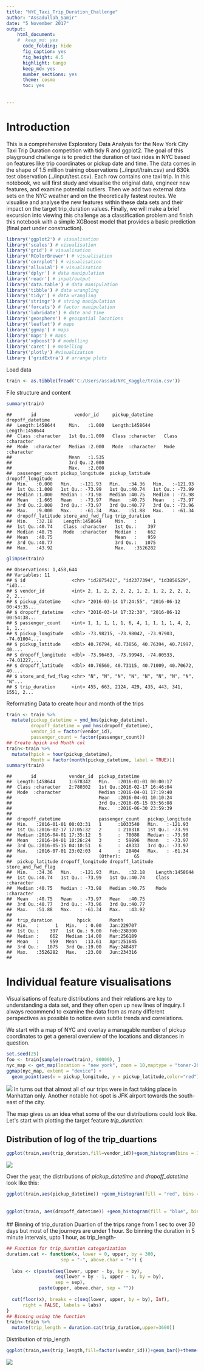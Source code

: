 ```yaml
---
title: "NYC_Taxi_Trip_Duration_Challenge"
author: "Assadullah_Samir"
date: "5 November 2017"
output: 
    html_document:
    #  keep_md: yes
      code_folding: hide
      fig_caption: yes
      fig_height: 4.5
      highlight: tango
      keep_md: yes
      number_sections: yes
      theme: cosmo
      toc: yes
    
  
---
```



# Introduction
This is a comprehensive Exploratory Data Analysis for the New York City Taxi Trip Duration competition with tidy R and ggplot2.
The goal of this playground challenge is to predict the duration of taxi rides in NYC based on features like trip coordinates or pickup date and time. The data comes in the shape of 1.5 million training observations (../input/train.csv) and 630k test observation (../input/test.csv). Each row contains one taxi trip.
In this notebook, we will first study and visualise the original data, engineer new features, and examine potential outliers. Then we add two external data sets on the NYC weather and on the theoretically fastest routes. We visualise and analyse the new features within these data sets and their impact on the target trip_duration values. Finally, we will make a brief excursion into viewing this challenge as a classification problem and finish this notebook with a simple XGBoost model that provides a basic prediction (final part under construction).


```r
library('ggplot2') # visualisation
library('scales') # visualisation
library('grid') # visualisation
library('RColorBrewer') # visualisation
library('corrplot') # visualisation
library('alluvial') # visualisation
library('dplyr') # data manipulation
library('readr') # input/output
library('data.table') # data manipulation
library('tibble') # data wrangling
library('tidyr') # data wrangling
library('stringr') # string manipulation
library('forcats') # factor manipulation
library('lubridate') # date and time
library('geosphere') # geospatial locations
library('leaflet') # maps
library('ggmap') # maps
library('maps') # maps
library('xgboost') # modelling
library('caret') # modelling
library('plotly') #visualization
library ('gridExtra') # arrange plots
```
Load data


```r
train <- as.tibble(fread('C:/Users/assad/NYC_Kaggle/train.csv'))
```

File structure and content


```r
summary(train)
```

```
##       id              vendor_id     pickup_datetime    dropoff_datetime  
##  Length:1458644     Min.   :1.000   Length:1458644     Length:1458644    
##  Class :character   1st Qu.:1.000   Class :character   Class :character  
##  Mode  :character   Median :2.000   Mode  :character   Mode  :character  
##                     Mean   :1.535                                        
##                     3rd Qu.:2.000                                        
##                     Max.   :2.000                                        
##  passenger_count pickup_longitude  pickup_latitude dropoff_longitude
##  Min.   :0.000   Min.   :-121.93   Min.   :34.36   Min.   :-121.93  
##  1st Qu.:1.000   1st Qu.: -73.99   1st Qu.:40.74   1st Qu.: -73.99  
##  Median :1.000   Median : -73.98   Median :40.75   Median : -73.98  
##  Mean   :1.665   Mean   : -73.97   Mean   :40.75   Mean   : -73.97  
##  3rd Qu.:2.000   3rd Qu.: -73.97   3rd Qu.:40.77   3rd Qu.: -73.96  
##  Max.   :9.000   Max.   : -61.34   Max.   :51.88   Max.   : -61.34  
##  dropoff_latitude store_and_fwd_flag trip_duration    
##  Min.   :32.18    Length:1458644     Min.   :      1  
##  1st Qu.:40.74    Class :character   1st Qu.:    397  
##  Median :40.75    Mode  :character   Median :    662  
##  Mean   :40.75                       Mean   :    959  
##  3rd Qu.:40.77                       3rd Qu.:   1075  
##  Max.   :43.92                       Max.   :3526282
```

```r
glimpse(train)
```

```
## Observations: 1,458,644
## Variables: 11
## $ id                 <chr> "id2875421", "id2377394", "id3858529", "id3...
## $ vendor_id          <int> 2, 1, 2, 2, 2, 2, 1, 2, 1, 2, 2, 2, 2, 2, 2...
## $ pickup_datetime    <chr> "2016-03-14 17:24:55", "2016-06-12 00:43:35...
## $ dropoff_datetime   <chr> "2016-03-14 17:32:30", "2016-06-12 00:54:38...
## $ passenger_count    <int> 1, 1, 1, 1, 1, 6, 4, 1, 1, 1, 1, 4, 2, 1, 1...
## $ pickup_longitude   <dbl> -73.98215, -73.98042, -73.97903, -74.01004,...
## $ pickup_latitude    <dbl> 40.76794, 40.73856, 40.76394, 40.71997, 40....
## $ dropoff_longitude  <dbl> -73.96463, -73.99948, -74.00533, -74.01227,...
## $ dropoff_latitude   <dbl> 40.76560, 40.73115, 40.71009, 40.70672, 40....
## $ store_and_fwd_flag <chr> "N", "N", "N", "N", "N", "N", "N", "N", "N"...
## $ trip_duration      <int> 455, 663, 2124, 429, 435, 443, 341, 1551, 2...
```

Reformating Data to create hour and month of the trips


```r
train <- train %>%
  mutate(pickup_datetime = ymd_hms(pickup_datetime),
         dropoff_datetime = ymd_hms(dropoff_datetime),
         vendor_id = factor(vendor_id),
         passenger_count = factor(passenger_count))
## Create hpick and Month col
train<-train %>%
  mutate(hpick = hour(pickup_datetime),
         Month = factor(month(pickup_datetime, label = TRUE)))
summary(train)
```

```
##       id            vendor_id  pickup_datetime              
##  Length:1458644     1:678342   Min.   :2016-01-01 00:00:17  
##  Class :character   2:780302   1st Qu.:2016-02-17 16:46:04  
##  Mode  :character              Median :2016-04-01 17:19:40  
##                                Mean   :2016-04-01 10:10:24  
##                                3rd Qu.:2016-05-15 03:56:08  
##                                Max.   :2016-06-30 23:59:39  
##                                                             
##  dropoff_datetime              passenger_count   pickup_longitude 
##  Min.   :2016-01-01 00:03:31   1      :1033540   Min.   :-121.93  
##  1st Qu.:2016-02-17 17:05:32   2      : 210318   1st Qu.: -73.99  
##  Median :2016-04-01 17:35:12   5      :  78088   Median : -73.98  
##  Mean   :2016-04-01 10:26:24   3      :  59896   Mean   : -73.97  
##  3rd Qu.:2016-05-15 04:10:51   6      :  48333   3rd Qu.: -73.97  
##  Max.   :2016-07-01 23:02:03   4      :  28404   Max.   : -61.34  
##                                (Other):     65                    
##  pickup_latitude dropoff_longitude dropoff_latitude store_and_fwd_flag
##  Min.   :34.36   Min.   :-121.93   Min.   :32.18    Length:1458644    
##  1st Qu.:40.74   1st Qu.: -73.99   1st Qu.:40.74    Class :character  
##  Median :40.75   Median : -73.98   Median :40.75    Mode  :character  
##  Mean   :40.75   Mean   : -73.97   Mean   :40.75                      
##  3rd Qu.:40.77   3rd Qu.: -73.96   3rd Qu.:40.77                      
##  Max.   :51.88   Max.   : -61.34   Max.   :43.92                      
##                                                                       
##  trip_duration         hpick       Month       
##  Min.   :      1   Min.   : 0.00   Jan:229707  
##  1st Qu.:    397   1st Qu.: 9.00   Feb:238300  
##  Median :    662   Median :14.00   Mar:256189  
##  Mean   :    959   Mean   :13.61   Apr:251645  
##  3rd Qu.:   1075   3rd Qu.:19.00   May:248487  
##  Max.   :3526282   Max.   :23.00   Jun:234316  
## 
```

# Individual feature visualisations

Visualisations of feature distributions and their relations are key to understanding a data set, and they often open up new lines of inquiry. I always recommend to examine the data from as many different perspectives as possible to notice even subtle trends and correlations.

We start with a map of NYC and overlay a managable number of pickup coordinates to get a general overview of the locations and distances in question. 


```r
set.seed(25)
foo <- train[sample(nrow(train), 80000), ]
nyc_map <- get_map(location = "new york", zoom = 10,maptype = "toner-2010",source = "stamen")
ggmap(nyc_map, extent = "device") +
  geom_point(aes(x = pickup_longitude, y = pickup_latitude,color="red"), data = foo, alpha = .5)
```

![](fig/unnamed-chunk-6-1.png)<!-- -->
In turns out that almost all of our trips were in fact taking place in Manhattan only. Another notable hot-spot is JFK airport towards the south-east of the city.

The map gives us an idea what some of the our distributions could look like. Let's start with plotting the target feature *trip\_duration*:

## Distribution of log of the trip_duartions


```r
ggplot(train,aes(trip_duration,fill=vendor_id))+geom_histogram(bins = 100)+scale_x_log10()
```

![](fig/unnamed-chunk-7-1.png)<!-- -->

Over the year, the distributions of *pickup\_datetime* and *dropoff\_datetime* look like this:


```r
ggplot(train,aes(pickup_datetime)) +geom_histogram(fill = "red", bins = 120) +  labs(x = "Pickup dates")
```

<img src="fig/unnamed-chunk-8-1.png" width="100%" height="3" />

```r
ggplot(train, aes(dropoff_datetime)) +geom_histogram(fill = "blue", bins = 120) +  labs(x = "Dropoff dates")
```

<img src="fig/unnamed-chunk-9-1.png" width="100%" height="3" />
## Binning of trip_duration
Duartion of the trips range from 1 sec to over 30 days but most of the journeys are under 1 hour. So binning the duration in 5 minute intervals, upto 1 hour, as trip_length-

```r
## Function for trip_duration categorization
duration.cat <- function(x, lower = 0, upper, by = 300,
                    sep = "-", above.char = "+") {
  
  labs <- c(paste(seq(lower, upper - by, by = by),
                  seq(lower + by - 1, upper - 1, by = by),
                  sep = sep),
            paste(upper, above.char, sep = ""))
  
  cut(floor(x), breaks = c(seq(lower, upper, by = by), Inf),
      right = FALSE, labels = labs)
}
## Binning using the function
train<-train %>%
  mutate(trip_length = duration.cat(trip_duration,upper=3600))
```
Distribution of trip_length

```r
ggplot(train,aes(trip_length,fill=factor(vendor_id)))+geom_bar()+theme(axis.text.x = element_text(angle = 90, hjust = 1))
```

![](fig/unnamed-chunk-11-1.png)<!-- -->
